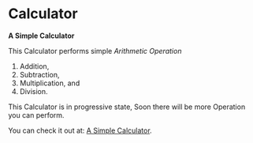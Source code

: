 # Calculator
**A Simple Calculator**

This Calculator performs simple *Arithmetic Operation*

1. Addition,
2. Subtraction,
3. Multiplication, and
4. Division.

This Calculator is in progressive state,
Soon there will be more Operation you can perform.

You can check it out at: [A Simple Calculator](https://www.ghanshyam89.github.io/Calculator/).
